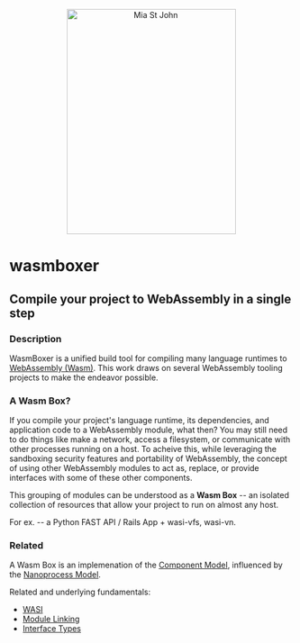 <p align="center">
  <p align="center">
    <a href="https://en.wikipedia.org/wiki/Mia_St._John" target="_blank">
      <img src="https://user-images.githubusercontent.com/20820229/164059786-8d082b44-59d6-431a-adf4-993116c8d492.png" alt="Mia St John" width="300"             height="400">
    </a>
  </p>
</p>

# wasmboxer

## Compile your project to WebAssembly in a single step

### Description

WasmBoxer is a unified build tool for compiling many language runtimes to [WebAssembly (Wasm)](https://webassembly.org). This work draws on several WebAssembly tooling projects to make the endeavor possible.


### A Wasm Box?

If you compile your project's language runtime, its dependencies, and application code to a WebAssembly module, what then? You may still need to do things like make a network, access a filesystem, or communicate with other processes running on a host. To acheive this, while leveraging the sandboxing security features and portability of WebAssembly, the concept of using other WebAssembly modules to act as, replace, or provide interfaces with some of these other components.

This grouping of modules can be understood as a **Wasm Box** -- an isolated collection of resources that allow your project to run on almost any host.

For ex. -- a Python FAST API / Rails App + wasi-vfs, wasi-vn.

### Related

A Wasm Box is an implemenation of the [Component Model](https://github.com/WebAssembly/component-model), influenced by the [Nanoprocess Model](https://bytecodealliance.org/articles/1-year-update).

Related and underlying fundamentals:

- [WASI](https://github.com/WebAssembly/WASI)
- [Module Linking](https://github.com/WebAssembly/module-linking)
- [Interface Types](https://github.com/WebAssembly/interface-types/blob/main/proposals/interface-types/Explainer.md)

